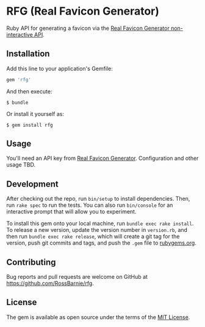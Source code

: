 # RFG (Real Favicon Generator)

Ruby API for generating a favicon via the [Real Favicon Generator non-interactive API](https://realfavicongenerator.net/api/non_interactive_api).

## Installation

Add this line to your application's Gemfile:

```ruby
gem 'rfg'
```

And then execute:

    $ bundle

Or install it yourself as:

    $ gem install rfg

## Usage

You'll need an API key from [Real Favicon Generator](https://realfavicongenerator.net/api/).
Configuration and other usage TBD.

## Development

After checking out the repo, run `bin/setup` to install dependencies. Then, run `rake spec` to run the tests. You can also run `bin/console` for an interactive prompt that will allow you to experiment.

To install this gem onto your local machine, run `bundle exec rake install`. To release a new version, update the version number in `version.rb`, and then run `bundle exec rake release`, which will create a git tag for the version, push git commits and tags, and push the `.gem` file to [rubygems.org](https://rubygems.org).

## Contributing

Bug reports and pull requests are welcome on GitHub at https://github.com/RossBarnie/rfg.

## License

The gem is available as open source under the terms of the [MIT License](https://opensource.org/licenses/MIT).
